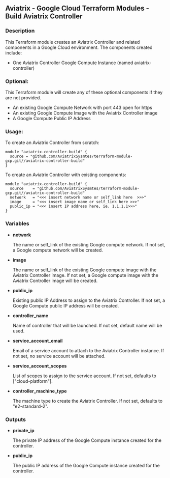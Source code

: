 ## Aviatrix - Google Cloud Terraform Modules - Build Aviatrix Controller

### Description
This Terraform module creates an Aviatrix Controller and related components in a Google Cloud environment. The
components created include:

* One Aviatrix Controller Google Compute Instance (named aviatrix-controller)


### Optional:
This Terraform module will create any of these optional components if they are not provided.

* An existing Google Compute Network with port 443 open for https
* An existing Google Compute Image with the Aviatrix Controller image
* A Google Compute Public IP Address

### Usage:

To create an Aviatrix Controller from scratch:

```
module "aviatrix-controller-build" {
  source = "github.com/AviatrixSysmtes/terraform-module-gcp.git//aviatrix-controller-build"
}
```


To create an Aviatrix Controller with existing components:
```
module "aviatrix-controller-build" {
  source    = "github.com/AviatrixSysmtes/terraform-module-gcp.git//aviatrix-controller-build"
  network   = "<<< insert network name or self_link here  >>>"
  image     = "<<< insert image name or self_link here >>>"
  public_ip = "<<< insert IP address here, ie. 1.1.1.1>>>"
}
```

### Variables

- **network**

  The name or self_link of the existing Google compute network. If not set, a Google compute network will be created.

- **image**

  The name or self_link of the existing Google compute image with the Aviatrix Controller image. If not set, a Google compute image with the Aviatrix Controller image will be created.

- **public_ip**

  Existing public IP Address to assign to the Aviatrix Controller. If not set, a Google Compute public IP address will be created.

- **controller_name**

  Name of controller that will be launched. If not set, default name will be used.

- **service_account_email**

  Email of a service account to attach to the Aviatrix Controller instance. If not set, no service account will be attached.

- **service_account_scopes**

  List of scopes to assign to the service account. If not set, defaults to ["cloud-platform"].

- **controller_machine_type**

  The machine type to create the Aviatrix Controller. If not set, defaults to "e2-standard-2".
### Outputs

- **private_ip**

  The private IP address of the Google Compute instance created for the controller.

- **public_ip**

  The public IP address of the Google Compute instance created for the controller.
